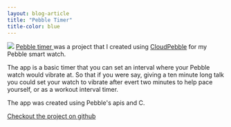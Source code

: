 ```yaml
---
layout: blog-article
title: "Pebble Timer"
title-color: blue
---
```


<img class="image--XS" src="{{site.baseurl}}/img/pebble2.jpg"/>


<a href="https://github.com/imdevan/timr" class="base--a">
    <span class="project--external-link">
        Pebble timer
    </span>
</a> was a project that I created using <a href="https://cloudpebble.net/">
CloudPebble</a> for my Pebble smart watch.

The app is a basic timer that you can set an interval where your Pebble
watch would vibrate at. So that if you were say, giving a ten minute long talk
you could set your watch to vibrate after evert two minutes to help pace yourself,
or as a workout interval timer.

The app was created using Pebble's apis and C.

<div class="band--CENTERED">
    <a href="https://github.com/imdevan/timr" class="base--a">
        <span class="project--external-link">
            Checkout the project on github
        </span>
    </a>
</div>
